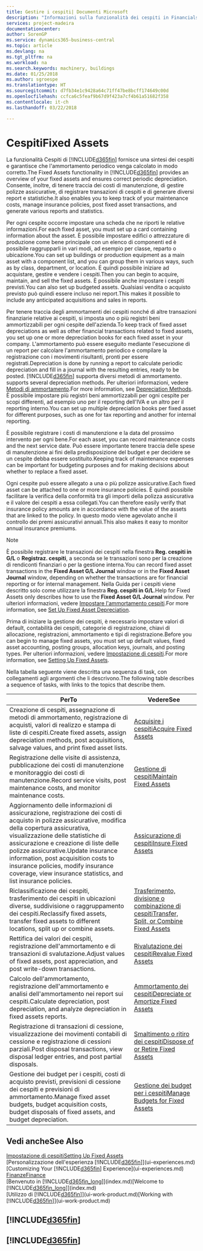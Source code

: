 ```yaml
---
title: Gestire i cespiti| Documenti Microsoft
description: "Informazioni sulla funzionalità dei cespiti in Financials e una panoramica delle modalità di utilizzo dei cespiti."
services: project-madeira
documentationcenter: 
author: SorenGP
ms.service: dynamics365-business-central
ms.topic: article
ms.devlang: na
ms.tgt_pltfrm: na
ms.workload: na
ms.search.keywords: machinery, buildings
ms.date: 01/25/2018
ms.author: sgroespe
ms.translationtype: HT
ms.sourcegitcommit: d7fb34e1c9428a64c71ff47be8bcff174649c00d
ms.openlocfilehash: ccfca6c5feaf9b67d9f423a7cf4b61a51682f358
ms.contentlocale: it-ch
ms.lasthandoff: 03/22/2018

---
```

# <a name="fixed-assets"></a><span data-ttu-id="2b86b-103">Cespiti</span><span class="sxs-lookup"><span data-stu-id="2b86b-103">Fixed Assets</span></span>
<span data-ttu-id="2b86b-104">La funzionalità Cespiti di [!INCLUDE[d365fin](includes/d365fin_md.md)] fornisce una sintesi dei cespiti e garantisce che l'ammortamento periodico venga calcolato in modo corretto.</span><span class="sxs-lookup"><span data-stu-id="2b86b-104">The Fixed Assets functionality in [!INCLUDE[d365fin](includes/d365fin_md.md)] provides an overview of your fixed assets and ensures correct periodic depreciation.</span></span> <span data-ttu-id="2b86b-105">Consente, inoltre, di tenere traccia dei costi di manutenzione, di gestire polizze assicurative, di registrare transazioni di cespiti e di generare diversi report e statistiche.</span><span class="sxs-lookup"><span data-stu-id="2b86b-105">It also enables you to keep track of your maintenance costs, manage insurance policies, post fixed asset transactions, and generate various reports and statistics.</span></span>

<span data-ttu-id="2b86b-106">Per ogni cespite occorre impostare una scheda che ne riporti le relative informazioni.</span><span class="sxs-lookup"><span data-stu-id="2b86b-106">For each fixed asset, you must set up a card containing information about the asset.</span></span> <span data-ttu-id="2b86b-107">È possibile impostare edifici o attrezzature di produzione come bene principale con un elenco di componenti ed è possibile raggrupparli in vari modi, ad esempio per classe, reparto o ubicazione.</span><span class="sxs-lookup"><span data-stu-id="2b86b-107">You can set up buildings or production equipment as a main asset with a component list, and you can group them in various ways, such as by class, department, or location.</span></span> <span data-ttu-id="2b86b-108">È quindi possibile iniziare ad acquistare, gestire e vendere i cespiti.</span><span class="sxs-lookup"><span data-stu-id="2b86b-108">Then you can begin to acquire, maintain, and sell the fixed assets.</span></span> <span data-ttu-id="2b86b-109">È possibile anche impostare i cespiti previsti.</span><span class="sxs-lookup"><span data-stu-id="2b86b-109">You can also set up budgeted assets.</span></span> <span data-ttu-id="2b86b-110">Qualsiasi vendita o acquisto previsto può quindi essere incluso nei report.</span><span class="sxs-lookup"><span data-stu-id="2b86b-110">This makes it possible to include any anticipated acquisitions and sales in reports.</span></span>

<span data-ttu-id="2b86b-111">Per tenere traccia degli ammortamenti dei cespiti nonché di altre transazioni finanziarie relative ai cespiti, si imposta uno o più registri beni ammortizzabili per ogni cespite dell'azienda.</span><span class="sxs-lookup"><span data-stu-id="2b86b-111">To keep track of fixed asset depreciations as well as other financial transactions related to fixed assets, you set up one or more depreciation books for each fixed asset in your company.</span></span> <span data-ttu-id="2b86b-112">L'ammortamento può essere eseguito mediante l'esecuzione di un report per calcolare l'ammortamento periodico e compilare la registrazione con i movimenti risultanti, pronti per essere registrati.</span><span class="sxs-lookup"><span data-stu-id="2b86b-112">Depreciation is done by running a report to calculate periodic depreciation and fill in a journal with the resulting entries, ready to be posted.</span></span> [!INCLUDE[d365fin](includes/d365fin_md.md)]<span data-ttu-id="2b86b-113"> supporta diversi metodi di ammortamento.</span><span class="sxs-lookup"><span data-stu-id="2b86b-113"> supports several depreciation methods.</span></span> <span data-ttu-id="2b86b-114">Per ulteriori informazioni, vedere [Metodi di ammortamento](fa-depreciation-methods.md).</span><span class="sxs-lookup"><span data-stu-id="2b86b-114">For more information, see [Depreciation Methods](fa-depreciation-methods.md).</span></span> <span data-ttu-id="2b86b-115">È possibile impostare più registri beni ammortizzabili per ogni cespite per scopi differenti, ad esempio uno per il reporting dell'IVA e un altro per il reporting interno.</span><span class="sxs-lookup"><span data-stu-id="2b86b-115">You can set up multiple depreciation books per fixed asset for different purposes, such as one for tax reporting and another for internal reporting.</span></span>

<span data-ttu-id="2b86b-116">È possibile registrare i costi di manutenzione e la data del prossimo intervento per ogni bene.</span><span class="sxs-lookup"><span data-stu-id="2b86b-116">For each asset, you can record maintenance costs and the next service date.</span></span> <span data-ttu-id="2b86b-117">Può essere importante tenere traccia delle spese di manutenzione ai fini della predisposizione del budget e per decidere se un cespite debba essere sostituito.</span><span class="sxs-lookup"><span data-stu-id="2b86b-117">Keeping track of maintenance expenses can be important for budgeting purposes and for making decisions about whether to replace a fixed asset.</span></span>

<span data-ttu-id="2b86b-118">Ogni cespite può essere allegato a una o più polizze assicurative.</span><span class="sxs-lookup"><span data-stu-id="2b86b-118">Each fixed asset can be attached to one or more insurance policies.</span></span> <span data-ttu-id="2b86b-119">È quindi possibile facilitare la verifica della conformità tra gli importi della polizza assicurativa e il valore dei cespiti a essa collegati.</span><span class="sxs-lookup"><span data-stu-id="2b86b-119">You can therefore easily verify that insurance policy amounts are in accordance with the value of the assets that are linked to the policy.</span></span> <span data-ttu-id="2b86b-120">In questo modo viene agevolato anche il controllo dei premi assicurativi annuali.</span><span class="sxs-lookup"><span data-stu-id="2b86b-120">This also makes it easy to monitor annual insurance premiums.</span></span>

> [!NOTE]  
>   <span data-ttu-id="2b86b-121">È possibile registrare le transazioni dei cespiti nella finestra **Reg. cespiti in G/L** o **Registraz. cespiti**, a seconda se le transazioni sono per la creazione di rendiconti finanziari o per la gestione interna.</span><span class="sxs-lookup"><span data-stu-id="2b86b-121">You can record fixed asset transactions in the **Fixed Asset G/L Journal** window or in the **Fixed Asset Journal** window, depending on whether the transactions are for financial reporting or for internal management.</span></span> <span data-ttu-id="2b86b-122">Nella Guida per i cespiti viene descritto solo come utilizzare la finestra **Reg. cespiti in G/L**.</span><span class="sxs-lookup"><span data-stu-id="2b86b-122">Help for Fixed Assets only describes how to use the **Fixed Asset G/L Journal** window.</span></span> <span data-ttu-id="2b86b-123">Per ulteriori informazioni, vedere [Impostare l'ammortamento cespiti](fa-how-setup-depreciation.md).</span><span class="sxs-lookup"><span data-stu-id="2b86b-123">For more information, see [Set Up Fixed Asset Depreciation](fa-how-setup-depreciation.md).</span></span>

<span data-ttu-id="2b86b-124">Prima di iniziare la gestione dei cespiti, è necessario impostare valori di default, contabilità dei cespiti, categorie di registrazione, chiavi di allocazione, registrazioni, ammortamento e tipi di registrazione.</span><span class="sxs-lookup"><span data-stu-id="2b86b-124">Before you can begin to manage fixed assets, you must set up default values, fixed asset accounting, posting groups, allocation keys, journals, and posting types.</span></span> <span data-ttu-id="2b86b-125">Per ulteriori informazioni, vedere [Impostazione di cespiti](fa-setup.md).</span><span class="sxs-lookup"><span data-stu-id="2b86b-125">For more information, see [Setting Up Fixed Assets](fa-setup.md).</span></span>

<span data-ttu-id="2b86b-126">Nella tabella seguente viene descritta una sequenza di task, con collegamenti agli argomenti che li descrivono.</span><span class="sxs-lookup"><span data-stu-id="2b86b-126">The following table describes a sequence of tasks, with links to the topics that describe them.</span></span>

| <span data-ttu-id="2b86b-127">Per</span><span class="sxs-lookup"><span data-stu-id="2b86b-127">To</span></span> | <span data-ttu-id="2b86b-128">Vedere</span><span class="sxs-lookup"><span data-stu-id="2b86b-128">See</span></span> |
| --- | --- |
| <span data-ttu-id="2b86b-129">Creazione di cespiti, assegnazione di metodi di ammortamento, registrazione di acquisti, valori di realizzo e stampa di liste di cespiti.</span><span class="sxs-lookup"><span data-stu-id="2b86b-129">Create fixed assets, assign depreciation methods, post acquisitions, salvage values, and print fixed asset lists.</span></span> |[<span data-ttu-id="2b86b-130">Acquisire i cespiti</span><span class="sxs-lookup"><span data-stu-id="2b86b-130">Acquire Fixed Assets</span></span>](fa-how-acquire.md) |
| <span data-ttu-id="2b86b-131">Registrazione delle visite di assistenza, pubblicazione dei costi di manutenzione e monitoraggio dei costi di manutenzione.</span><span class="sxs-lookup"><span data-stu-id="2b86b-131">Record service visits, post maintenance costs, and monitor maintenance costs.</span></span> |[<span data-ttu-id="2b86b-132">Gestione di cespiti</span><span class="sxs-lookup"><span data-stu-id="2b86b-132">Maintain Fixed Assets</span></span>](fa-how-maintain.md) |
| <span data-ttu-id="2b86b-133">Aggiornamento delle informazioni di assicurazione, registrazione dei costi di acquisto in polizze assicurative, modifica della copertura assicurativa, visualizzazione delle statistiche di assicurazione e creazione di liste delle polizze assicurative.</span><span class="sxs-lookup"><span data-stu-id="2b86b-133">Update insurance information, post acquisition costs to insurance policies, modify insurance coverage, view insurance statistics, and list insurance policies.</span></span> |[<span data-ttu-id="2b86b-134">Assicurazione di cespiti</span><span class="sxs-lookup"><span data-stu-id="2b86b-134">Insure Fixed Assets</span></span>](fa-how-insure.md) |
| <span data-ttu-id="2b86b-135">Riclassificazione dei cespiti, trasferimento dei cespiti in ubicazioni diverse, suddivisione o raggruppamento dei cespiti.</span><span class="sxs-lookup"><span data-stu-id="2b86b-135">Reclassify fixed assets, transfer fixed assets to different locations, split up or combine assets.</span></span> |[<span data-ttu-id="2b86b-136">Trasferimento, divisione o combinazione di cespiti</span><span class="sxs-lookup"><span data-stu-id="2b86b-136">Transfer, Split, or Combine Fixed Assets</span></span>](fa-how-trans-split-combine.md) |
| <span data-ttu-id="2b86b-137">Rettifica dei valori dei cespiti, registrazione dell'ammortamento e di transazioni di svalutazione.</span><span class="sxs-lookup"><span data-stu-id="2b86b-137">Adjust values of fixed assets, post appreciation, and post write-down transactions.</span></span> |[<span data-ttu-id="2b86b-138">Rivalutazione dei cespiti</span><span class="sxs-lookup"><span data-stu-id="2b86b-138">Revalue Fixed Assets</span></span>](fa-how-revalue.md) |
| <span data-ttu-id="2b86b-139">Calcolo dell'ammortamento, registrazione dell'ammortamento e analisi dell'ammortamento nei report sui cespiti.</span><span class="sxs-lookup"><span data-stu-id="2b86b-139">Calculate depreciation, post depreciation, and  analyze depreciation in fixed assets reports.</span></span> |[<span data-ttu-id="2b86b-140">Ammortamento dei cespiti</span><span class="sxs-lookup"><span data-stu-id="2b86b-140">Depreciate or Amortize Fixed Assets</span></span>](fa-how-depreciate-amortize.md) |
| <span data-ttu-id="2b86b-141">Registrazione di transazioni di cessione, visualizzazione dei movimenti contabili di cessione e registrazione di cessioni parziali.</span><span class="sxs-lookup"><span data-stu-id="2b86b-141">Post disposal transactions, view disposal ledger entries, and post partial disposals.</span></span> |[<span data-ttu-id="2b86b-142">Smaltimento o ritiro dei cespiti</span><span class="sxs-lookup"><span data-stu-id="2b86b-142">Dispose of or Retire Fixed Assets</span></span>](fa-how-dispose-retire.md) |
| <span data-ttu-id="2b86b-143">Gestione dei budget per i cespiti, costi di acquisto previsti, previsioni di cessione dei cespiti e previsioni di ammortamento.</span><span class="sxs-lookup"><span data-stu-id="2b86b-143">Manage fixed asset budgets, budget acquisition costs, budget disposals of fixed assets, and budget depreciation.</span></span> |[<span data-ttu-id="2b86b-144">Gestione dei budget per i cespiti</span><span class="sxs-lookup"><span data-stu-id="2b86b-144">Manage Budgets for Fixed Assets</span></span>](fa-how-manage-budgets.md) |

## <a name="see-also"></a><span data-ttu-id="2b86b-145">Vedi anche</span><span class="sxs-lookup"><span data-stu-id="2b86b-145">See Also</span></span>
[<span data-ttu-id="2b86b-146">Impostazione di cespiti</span><span class="sxs-lookup"><span data-stu-id="2b86b-146">Setting Up Fixed Assets</span></span>](fa-setup.md)  
<span data-ttu-id="2b86b-147">[Personalizzazione dell'esperienza [!INCLUDE[d365fin](includes/d365fin_md.md)]](ui-experiences.md)</span><span class="sxs-lookup"><span data-stu-id="2b86b-147">[Customizing Your [!INCLUDE[d365fin](includes/d365fin_md.md)] Experience](ui-experiences.md)</span></span>  
[<span data-ttu-id="2b86b-148">Finanze</span><span class="sxs-lookup"><span data-stu-id="2b86b-148">Finance</span></span>](finance.md)  
<span data-ttu-id="2b86b-149">[Benvenuto in [!INCLUDE[d365fin_long](includes/d365fin_long_md.md)]](index.md)</span><span class="sxs-lookup"><span data-stu-id="2b86b-149">[Welcome to [!INCLUDE[d365fin_long](includes/d365fin_long_md.md)]](index.md)</span></span>  
<span data-ttu-id="2b86b-150">[Utilizzo di [!INCLUDE[d365fin](includes/d365fin_md.md)]](ui-work-product.md)</span><span class="sxs-lookup"><span data-stu-id="2b86b-150">[Working with [!INCLUDE[d365fin](includes/d365fin_md.md)]](ui-work-product.md)</span></span>

## [!INCLUDE[d365fin](includes/free_trial_md.md)]  
## [!INCLUDE[d365fin](includes/training_link_md.md)]

